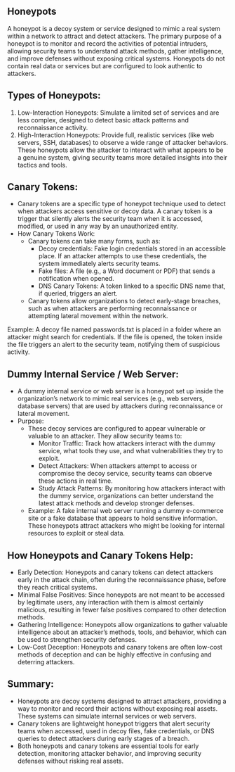 ## Honeypots
A honeypot is a decoy system or service designed to mimic a real system within a network to attract and detect attackers. The primary purpose of a honeypot is to monitor and record the activities of potential intruders, allowing security teams to understand attack methods, gather intelligence, and improve defenses without exposing critical systems. Honeypots do not contain real data or services but are configured to look authentic to attackers.

## Types of Honeypots:
1. Low-Interaction Honeypots: Simulate a limited set of services and are less complex, designed to detect basic attack patterns and reconnaissance activity.
2. High-Interaction Honeypots: Provide full, realistic services (like web servers, SSH, databases) to observe a wide range of attacker behaviors. These honeypots allow the attacker to interact with what appears to be a genuine system, giving security teams more detailed insights into their tactics and tools.

## Canary Tokens:
  - Canary tokens are a specific type of honeypot technique used to detect when attackers access sensitive or decoy data. A canary token is a trigger that silently alerts the security team when it is accessed, modified, or used in any way by an unauthorized entity.
  - How Canary Tokens Work:
    - Canary tokens can take many forms, such as:
      - Decoy credentials: Fake login credentials stored in an accessible place. If an attacker attempts to use these credentials, the system immediately alerts security teams.
      - Fake files: A file (e.g., a Word document or PDF) that sends a notification when opened.
      - DNS Canary Tokens: A token linked to a specific DNS name that, if queried, triggers an alert.
    - Canary tokens allow organizations to detect early-stage breaches, such as when attackers are performing reconnaissance or attempting lateral movement within the network.

Example: A decoy file named passwords.txt is placed in a folder where an attacker might search for credentials. If the file is opened, the token inside the file triggers an alert to the security team, notifying them of suspicious activity.

## Dummy Internal Service / Web Server:
  - A dummy internal service or web server is a honeypot set up inside the organization’s network to mimic real services (e.g., web servers, database servers) that are used by attackers during reconnaissance or lateral movement.
  - Purpose:
    - These decoy services are configured to appear vulnerable or valuable to an attacker. They allow security teams to:
      - Monitor Traffic: Track how attackers interact with the dummy service, what tools they use, and what vulnerabilities they try to exploit.
      - Detect Attackers: When attackers attempt to access or compromise the decoy service, security teams can observe these actions in real time.
      - Study Attack Patterns: By monitoring how attackers interact with the dummy service, organizations can better understand the latest attack methods and develop stronger defenses.
    - Example: A fake internal web server running a dummy e-commerce site or a fake database that appears to hold sensitive information. These honeypots attract attackers who might be looking for internal resources to exploit or steal data.

## How Honeypots and Canary Tokens Help:
  - Early Detection: Honeypots and canary tokens can detect attackers early in the attack chain, often during the reconnaissance phase, before they reach critical systems.
  - Minimal False Positives: Since honeypots are not meant to be accessed by legitimate users, any interaction with them is almost certainly malicious, resulting in fewer false positives compared to other detection methods.
  - Gathering Intelligence: Honeypots allow organizations to gather valuable intelligence about an attacker’s methods, tools, and behavior, which can be used to strengthen security defenses.
  - Low-Cost Deception: Honeypots and canary tokens are often low-cost methods of deception and can be highly effective in confusing and deterring attackers.

## Summary:
  - Honeypots are decoy systems designed to attract attackers, providing a way to monitor and record their actions without exposing real assets. These systems can simulate internal services or web servers.
  - Canary tokens are lightweight honeypot triggers that alert security teams when accessed, used in decoy files, fake credentials, or DNS queries to detect attackers during early stages of a breach.
  - Both honeypots and canary tokens are essential tools for early detection, monitoring attacker behavior, and improving security defenses without risking real assets.
